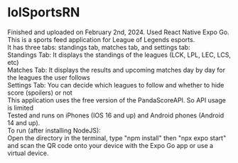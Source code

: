 # lolSportsRN
Finished and uploaded on February 2nd, 2024. Used React Native Expo Go. This is a sports feed application for League of Legends esports. <br />
It has three tabs: standings tab, matches tab, and settings tab: <br />
Standings Tab: It displays the standings of the leagues (LCK, LPL, LEC, LCS, etc) <br />
Matches Tab: It displays the results and upcoming matches day by day for the leagues the user follows <br />
Settings Tab: You can decide which leagues to follow and whether to hide score (spoilers) or not <br />
This application uses the free version of the PandaScoreAPI. So API usage is limited <br />
Tested and runs on iPhones (IOS 16 and up) and Android phones (Android 14 and up). <br /> 
To run (after installing NodeJS): <br />
Open the directory in the terminal, type "npm install" then "npx expo start" <br />
and scan the QR code onto your device with the Expo Go app or use a virtual device. <br />
